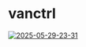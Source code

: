 ﻿# vanctrl

<a href="https://ibb.co/bj7MMq1C"><img src="https://i.ibb.co/bj7MMq1C/2025-05-29-23-31.png" alt="2025-05-29-23-31" border="0"></a>

